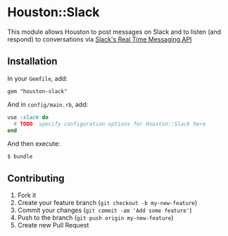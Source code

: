 # Houston::Slack

This module allows Houston to post messages on Slack and to listen (and respond) to conversations via [Slack's Real Time Messaging API](https://api.slack.com/rtm)


## Installation

In your `Gemfile`, add:

    gem "houston-slack"

And in `config/main.rb`, add:

```ruby
use :slack do
  # TODO: specify configuration options for Houston::Slack here
end
```

And then execute:

    $ bundle


## Contributing

1. Fork it
2. Create your feature branch (`git checkout -b my-new-feature`)
3. Commit your changes (`git commit -am 'Add some feature'`)
4. Push to the branch (`git push origin my-new-feature`)
5. Create new Pull Request
